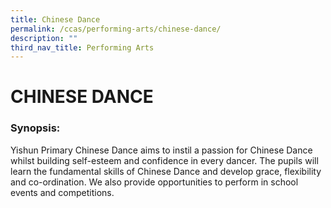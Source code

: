 ```yaml
---
title: Chinese Dance
permalink: /ccas/performing-arts/chinese-dance/
description: ""
third_nav_title: Performing Arts
---
```

# CHINESE DANCE

### Synopsis:

Yishun Primary Chinese Dance aims to instil a passion for Chinese Dance whilst building self-esteem and confidence in every dancer. The pupils will learn the fundamental skills of Chinese Dance and develop grace, flexibility and co-ordination. We also provide opportunities to perform in school events and competitions.